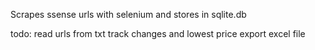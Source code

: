 Scrapes ssense urls with selenium and stores in sqlite.db

todo:
read urls from txt
track changes and lowest price
export excel file
